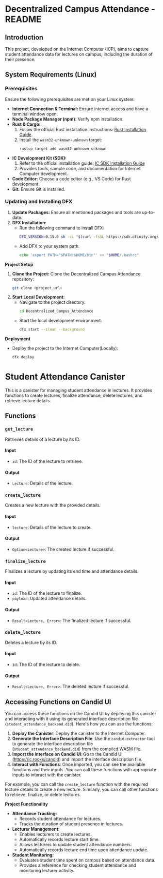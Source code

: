 
# Decentralized Campus Attendance - README

## Introduction
This project, developed on the Internet Computer (ICP), aims to capture student attendance data for lectures on campus, including the duration of their presence.

## System Requirements (Linux)

### Prerequisites
Ensure the following prerequisites are met on your Linux system:

* **Internet Connection & Terminal:** Ensure internet access and have a terminal window open.
* **Node Package Manager (npm):** Verify npm installation.
* **Rust & Cargo:**
    1. Follow the official Rust installation instructions: [Rust Installation Guide](https://www.rust-lang.org/tools/install).
    2. Install the `wasm32-unknown-unknown` target:
        ```bash
        rustup target add wasm32-unknown-unknown
        ```
* **IC Development Kit (SDK):**
    1. Refer to the official installation guide: [IC SDK Installation Guide](https://internetcomputer.org/docs/current/developer-docs/getting-started/install/)
    2. Provides tools, sample code, and documentation for Internet Computer development.
* **Code Editor:** Choose a code editor (e.g., VS Code) for Rust development.
* **Git:** Ensure Git is installed.

### Updating and Installing DFX
1. **Update Packages:** Ensure all mentioned packages and tools are up-to-date.
2. **DFX Installation:**
    * Run the following command to install DFX:
        ```bash
        DFX_VERSION=0.15.0 sh -ci "$(curl -fsSL https://sdk.dfinity.org/install.sh)"
        ```
    * Add DFX to your system path:
        ```bash
        echo 'export PATH="$PATH:$HOME/bin"' >> "$HOME/.bashrc"
        ```

**Project Setup**

1. **Clone the Project:** Clone the Decentralized Campus Attendance repository:
    ```bash
    git clone <project_url>
    ```
2. **Start Local Development:**
    * Navigate to the project directory:
        ```bash
        cd Decentralized_Campus_Attendance
        ```
    * Start the local development environment:
        ```bash
        dfx start --clean --background
        ```

**Deployment**
* Deploy the project to the Internet Computer(Locally):
    ```bash
    dfx deploy
    ```

# Student Attendance Canister

This is a canister for managing student attendance in lectures. It provides functions to create lectures, finalize attendance, delete lectures, and retrieve lecture details.

## Functions

### `get_lecture`

Retrieves details of a lecture by its ID.

#### Input

- `id`: The ID of the lecture to retrieve.

#### Output

- `Lecture`: Details of the lecture.

### `create_lecture`

Creates a new lecture with the provided details.

#### Input

- `lecture`: Details of the lecture to create.

#### Output

- `Option<Lecture>`: The created lecture if successful.

### `finalize_lecture`

Finalizes a lecture by updating its end time and attendance details.

#### Input

- `id`: The ID of the lecture to finalize.
- `payload`: Updated attendance details.

#### Output

- `Result<Lecture, Error>`: The finalized lecture if successful.

### `delete_lecture`

Deletes a lecture by its ID.

#### Input

- `id`: The ID of the lecture to delete.

#### Output

- `Result<Lecture, Error>`: The deleted lecture if successful.

## Accessing Functions on Candid UI

You can access these functions on the Candid UI by deploying this canister and interacting with it using its generated interface description file (`student_attendance_backend.did`). Here's how you can use the functions:

1. **Deploy the Canister**: Deploy the canister to the Internet Computer.
2. **Generate the Interface Description File**: Use the `candid-extractor` tool to generate the interface description file (`student_attendance_backend.did`) from the compiled WASM file.
3. **Import the Interface on Candid UI**: Go to the Candid UI (https://ic.rocks/candid) and import the interface description file.
4. **Interact with Functions**: Once imported, you can see the available functions and their inputs. You can call these functions with appropriate inputs to interact with the canister.

For example, you can call the `create_lecture` function with the required lecture details to create a new lecture. Similarly, you can call other functions to retrieve, finalize, or delete lectures.



**Project Functionality**

* **Attendance Tracking:**
    * Records student attendance for lectures.
    * Tracks the duration of student presence in lectures.
* **Lecturer Management:**
    * Enables lecturers to create lectures.
    * Automatically records lecture start time.
    * Allows lecturers to update student attendance numbers.
    * Automatically records lecture end time upon attendance update.
* **Student Monitoring:**
    * Evaluates student time spent on campus based on attendance data.
    * Provides a reference for checking student attendance and monitoring lecturer activity.


